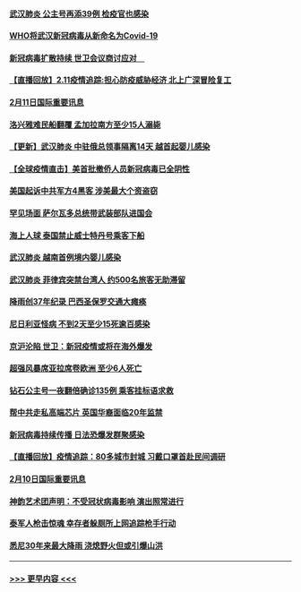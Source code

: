 #### [武汉肺炎 公主号再添39例 检疫官也感染](../pages/prog202/a102775031.md?t=02121031) 
#### [WHO将武汉新冠病毒从新命名为Covid-19](../pages/prog202/a102774891.md?t=02121031) 
#### [新冠病毒扩散持续 世卫会议商讨应对　](../pages/prog202/a102774850.md?t=02121031) 
#### [【直播回放】2.11疫情追踪:担心防疫威胁经济 北上广深冒险复工](../pages/prog202/a102774741.md?t=02121031) 
#### [2月11日国际重要讯息](../pages/prog202/a102774621.md?t=02121031) 
#### [洛兴雅难民船翻覆 孟加拉南方至少15人溺毙](../pages/prog202/a102774586.md?t=02121031) 
#### [【更新】武汉肺炎 中驻俄总领事隔离14天 越首起婴儿感染](../pages/prog202/a102770740.md?t=02121031) 
#### [【全球疫情直击】美首批撤侨人员新冠病毒已全阴性](../pages/prog202/a102774523.md?t=02121031) 
#### [美国起诉中共军方4黑客 涉美最大个资盗窃](../pages/prog202/a102774508.md?t=02121031) 
#### [罕见场面  萨尔瓦多总统带武装部队进国会](../pages/prog202/a102774494.md?t=02121031) 
#### [海上人球 泰国禁止威士特丹号乘客下船](../pages/prog202/a102774384.md?t=02121031) 
#### [武汉肺炎 越南首例境内婴儿感染](../pages/prog202/a102774365.md?t=02121031) 
#### [武汉肺炎 菲律宾突禁台湾人 约500名旅客无助滞留](../pages/prog202/a102774288.md?t=02121031) 
#### [降雨创37年纪录 巴西圣保罗交通大瘫痪](../pages/prog202/a102774273.md?t=02121031) 
#### [尼日利亚怪病 不到2天至少15死逾百感染](../pages/prog202/a102774260.md?t=02121031) 
#### [京沪沦陷 世卫：新冠疫情或将在海外爆发](../pages/prog202/a102774135.md?t=02121031) 
#### [超强风暴席亚拉席卷欧洲 至少6人死亡](../pages/prog202/a102774122.md?t=02121031) 
#### [钻石公主号一夜翻倍确诊135例 乘客挂标语求救](../pages/prog202/a102774041.md?t=02121031) 
#### [帮中共走私高端芯片 英国华裔面临20年监禁](../pages/prog202/a102774002.md?t=02121031) 
#### [新冠病毒持续传播 日法恐爆发群聚感染](../pages/prog202/a102773992.md?t=02121031) 
#### [【直播回放】疫情追踪：80多城市封城 习戴口罩首赴民间调研](../pages/prog202/a102773728.md?t=02121031) 
#### [2月10日国际重要讯息](../pages/prog202/a102773759.md?t=02121031) 
#### [神韵艺术团声明：不受冠状病毒影响 演出照常进行](../pages/prog202/a102773674.md?t=02121031) 
#### [泰军人枪击惊魂 幸存者躲厕所上网追踪枪手行动](../pages/prog202/a102773660.md?t=02121031) 
#### [悉尼30年来最大降雨 浇熄野火但或引爆山洪](../pages/prog202/a102773651.md?t=02121031) 

----
#### [ >>> 更早内容 <<< ](../indexes/prog202-earlier.md)
